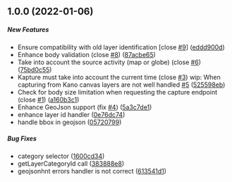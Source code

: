 ## 1.0.0 (2022-01-06)

##### New Features

*  Ensure compatibility with old layer identification [close [#9](https://github.com/kalisio/kapture/pull/9)] ([eddd900d](https://github.com/kalisio/kapture/commit/eddd900d7e90914d0f6aea17b66716a85c0786ff))
*  Enhance body validation (close [#8](https://github.com/kalisio/kapture/pull/8)) ([87acbe65](https://github.com/kalisio/kapture/commit/87acbe65d31bd0737306c37dd1a138f1f11bbe6a))
*  Take into account the source activity (map or globe) (close [#6](https://github.com/kalisio/kapture/pull/6)) ([75bd0c55](https://github.com/kalisio/kapture/commit/75bd0c55738acddd5046815fb1f51e889cf413e3))
*  Kapture must take into account the current time (close [#3](https://github.com/kalisio/kapture/pull/3)) wip: When capturing from Kano canvas layers are not well handled [#5](https://github.com/kalisio/kapture/pull/5) ([525598eb](https://github.com/kalisio/kapture/commit/525598ebdb6f7f903a6446a25eff12f605d83276))
*  Check for body size limitation when requesting the capture endpoint (close [#1](https://github.com/kalisio/kapture/pull/1)) ([a160b3c1](https://github.com/kalisio/kapture/commit/a160b3c1ebfc8902fd08063f56d5a4ff44767ff4))
*  Enhance GeoJson support (fix [#4](https://github.com/kalisio/kapture/pull/4)) ([5a3c7de1](https://github.com/kalisio/kapture/commit/5a3c7de1ede026d533277168902642a0d8f243ad))
*  enhance layer id handler ([0e76dc74](https://github.com/kalisio/kapture/commit/0e76dc7476678bdc5518a6048ec6cc84a6a1e524))
*  handle bbox in geojson ([05720799](https://github.com/kalisio/kapture/commit/05720799e39584c99236c31088c36b69f40abc43))

##### Bug Fixes

*  category selector ([1600cd34](https://github.com/kalisio/kapture/commit/1600cd3482cb9035b01aee23e1c4911b1146c8c0))
*  getLayerCategoryId call ([383888e8](https://github.com/kalisio/kapture/commit/383888e842cf029cb55eef670ae62dcd212d10d0))
*  geojsonhnt errors handler is not correct ([613541d1](https://github.com/kalisio/kapture/commit/613541d15fc838a6917da3dcda1a8bc79e38d9ba))



